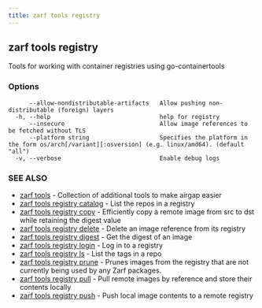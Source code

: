 ```yaml
---
title: zarf tools registry
---
```


## zarf tools registry

Tools for working with container registries using go-containertools

### Options

```
      --allow-nondistributable-artifacts   Allow pushing non-distributable (foreign) layers
  -h, --help                               help for registry
      --insecure                           Allow image references to be fetched without TLS
      --platform string                    Specifies the platform in the form os/arch[/variant][:osversion] (e.g. linux/amd64). (default "all")
  -v, --verbose                            Enable debug logs
```

### SEE ALSO

* [zarf tools](/cli/commands/zarf_tools/)	 - Collection of additional tools to make airgap easier
* [zarf tools registry catalog](/cli/commands/zarf_tools_registry_catalog/)	 - List the repos in a registry
* [zarf tools registry copy](/cli/commands/zarf_tools_registry_copy/)	 - Efficiently copy a remote image from src to dst while retaining the digest value
* [zarf tools registry delete](/cli/commands/zarf_tools_registry_delete/)	 - Delete an image reference from its registry
* [zarf tools registry digest](/cli/commands/zarf_tools_registry_digest/)	 - Get the digest of an image
* [zarf tools registry login](/cli/commands/zarf_tools_registry_login/)	 - Log in to a registry
* [zarf tools registry ls](/cli/commands/zarf_tools_registry_ls/)	 - List the tags in a repo
* [zarf tools registry prune](/cli/commands/zarf_tools_registry_prune/)	 - Prunes images from the registry that are not currently being used by any Zarf packages.
* [zarf tools registry pull](/cli/commands/zarf_tools_registry_pull/)	 - Pull remote images by reference and store their contents locally
* [zarf tools registry push](/cli/commands/zarf_tools_registry_push/)	 - Push local image contents to a remote registry
